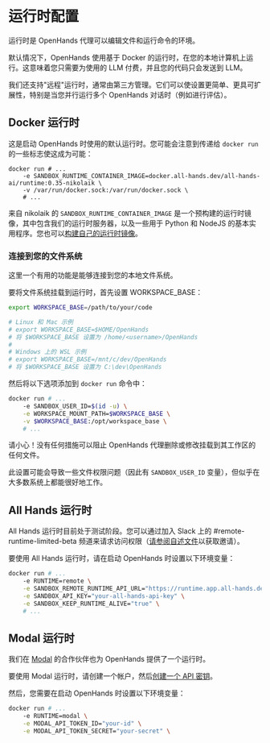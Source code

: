 # 运行时配置

运行时是 OpenHands 代理可以编辑文件和运行命令的环境。

默认情况下，OpenHands 使用基于 Docker 的运行时，在您的本地计算机上运行。这意味着您只需要为使用的 LLM 付费，并且您的代码只会发送到 LLM。

我们还支持"远程"运行时，通常由第三方管理。它们可以使设置更简单、更具可扩展性，特别是当您并行运行多个 OpenHands 对话时（例如进行评估）。

## Docker 运行时
这是启动 OpenHands 时使用的默认运行时。您可能会注意到传递给 `docker run` 的一些标志使这成为可能：

```
docker run # ...
    -e SANDBOX_RUNTIME_CONTAINER_IMAGE=docker.all-hands.dev/all-hands-ai/runtime:0.35-nikolaik \
    -v /var/run/docker.sock:/var/run/docker.sock \
    # ...
```

来自 nikolaik 的 `SANDBOX_RUNTIME_CONTAINER_IMAGE` 是一个预构建的运行时镜像，其中包含我们的运行时服务器，以及一些用于 Python 和 NodeJS 的基本实用程序。您也可以[构建自己的运行时镜像](how-to/custom-sandbox-guide)。

### 连接到您的文件系统
这里一个有用的功能是能够连接到您的本地文件系统。

要将文件系统挂载到运行时，首先设置 WORKSPACE_BASE：
```bash
export WORKSPACE_BASE=/path/to/your/code

# Linux 和 Mac 示例
# export WORKSPACE_BASE=$HOME/OpenHands
# 将 $WORKSPACE_BASE 设置为 /home/<username>/OpenHands
#
# Windows 上的 WSL 示例
# export WORKSPACE_BASE=/mnt/c/dev/OpenHands
# 将 $WORKSPACE_BASE 设置为 C:\dev\OpenHands
```

然后将以下选项添加到 `docker run` 命令中：

```bash
docker run # ...
    -e SANDBOX_USER_ID=$(id -u) \
    -e WORKSPACE_MOUNT_PATH=$WORKSPACE_BASE \
    -v $WORKSPACE_BASE:/opt/workspace_base \
    # ...
```

请小心！没有任何措施可以阻止 OpenHands 代理删除或修改挂载到其工作区的任何文件。

此设置可能会导致一些文件权限问题（因此有 `SANDBOX_USER_ID` 变量），但似乎在大多数系统上都能很好地工作。

## All Hands 运行时
All Hands 运行时目前处于测试阶段。您可以通过加入 Slack 上的 #remote-runtime-limited-beta 频道来请求访问权限（[请参阅自述文件](https://github.com/All-Hands-AI/OpenHands?tab=readme-ov-file#-join-our-community)以获取邀请）。

要使用 All Hands 运行时，请在启动 OpenHands 时设置以下环境变量：

```bash
docker run # ...
    -e RUNTIME=remote \
    -e SANDBOX_REMOTE_RUNTIME_API_URL="https://runtime.app.all-hands.dev" \
    -e SANDBOX_API_KEY="your-all-hands-api-key" \
    -e SANDBOX_KEEP_RUNTIME_ALIVE="true" \
    # ...
```

## Modal 运行时
我们在 [Modal](https://modal.com/) 的合作伙伴也为 OpenHands 提供了一个运行时。

要使用 Modal 运行时，请创建一个帐户，然后[创建一个 API 密钥](https://modal.com/settings)。

然后，您需要在启动 OpenHands 时设置以下环境变量：
```bash
docker run # ...
    -e RUNTIME=modal \
    -e MODAL_API_TOKEN_ID="your-id" \
    -e MODAL_API_TOKEN_SECRET="your-secret" \
```
